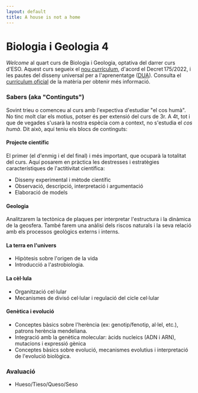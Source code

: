 ```yaml
---
layout: default
title: A house is not a home
---
```


# Biologia i Geologia 4
*Welcome* al quart curs de Biologia i Geologia, optativa del darrer curs d'ESO. Aquest curs segueix el [nou currículum](https://projectes.xtec.cat/nou-curriculum/educacio-basica/decret-educacio-basica/), d'acord el Decret 175/2022, i les pautes del disseny universal per a l'aprenentatge ([DUA](https://projectes.xtec.cat/educacioinclusiva/categoria/recursos/dua/)). Consulta el [currículum oficial](https://github.com/lveygonz/biogeo4/blob/main/OFFICIALCURRICULUM.pdf) de la matèria per obtenir més informació. 

### Sabers (aka "Continguts")
Sovint trieu o comenceu al curs amb l'expectiva d'estudiar "el cos humà". No tinc molt clar els motius, potser és per extensió del curs de 3r. A 4t, tot i que de vegades s'usarà la nostra espècia com a context, no s'estudia el *cos humà*. Dit això, aquí teniu els blocs de continguts:

#### Projecte científic
El primer (el d'enmig i el del final) i més important, que ocuparà la totalitat del curs. Aquí posarem en pràctica les destresses i estratègies característiques de l'actitivitat científica:
- Disseny experimental i mètode científic
- Observació, descripció, interpretació i argumentació
- Elaboració de models

#### Geologia
Analitzarem la tectònica de plaques per interpretar l'estructura i la dinàmica de la geosfera. També farem una anàlisi dels riscos naturals i la seva relació amb els processos geològics externs i interns.

#### La terra en l'univers
- Hipòtesis sobre l'origen de la vida
- Introducció a l'astrobiologia.

#### La cèl·lula
- Organització cel·lular
- Mecanismes de divisó cel·lular i regulació del cicle cel·lular

#### Genètica i evolució
- Conceptes bàsics sobre l'herència (ex: genotip/fenotip, al·lel, etc.), patrons herència mendeliana.
- Integració amb la genètica molecular: àcids nucleics (ADN i ARN), mutacions i expressió gènica
- Conceptes bàsics sobre evolució, mecanismes evolutius i interpretació de l'evolució biològica.


### Avaluació
- Hueso/Tieso/Queso/Seso
